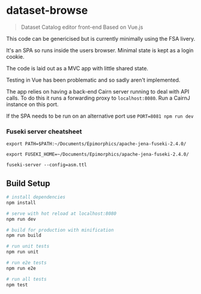 # dataset-browse

> Dataset Catalog editor front-end
Based on Vue.js

This code can be genericised but is currently minimally using the FSA livery.

It's an SPA so runs inside the users browser. Minimal state is kept as a login cookie.

The code is laid out as a MVC app with little shared state.

Testing in Vue has been problematic and so sadly aren't implemented.

The app relies on having a back-end Cairn server running to deal with API calls. To do this it runs a forwarding proxy to `localhost:8080`. Run a CairnJ instance on this port.

If the SPA needs to be run on an alternative port use `PORT=8081 npm run dev`

### Fuseki server cheatsheet

`export PATH=$PATH:~/Documents/Epimorphics/apache-jena-fuseki-2.4.0/`

`export FUSEKI_HOME=~/Documents/Epimorphics/apache-jena-fuseki-2.4.0/`

`fuseki-server --config=asm.ttl`

## Build Setup

``` bash
# install dependencies
npm install

# serve with hot reload at localhost:8080
npm run dev

# build for production with minification
npm run build

# run unit tests
npm run unit

# run e2e tests
npm run e2e

# run all tests
npm test
```
